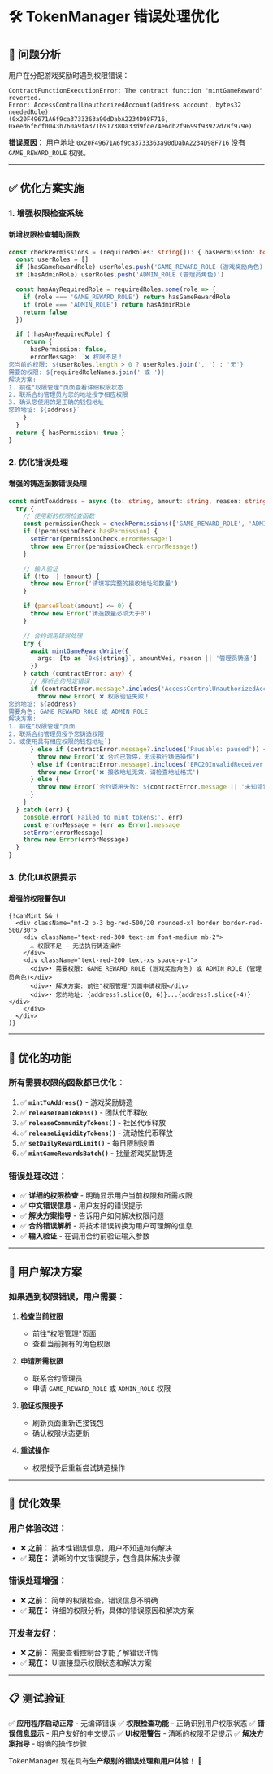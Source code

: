 # 🛠️ TokenManager 错误处理优化

## 🚨 **问题分析**

用户在分配游戏奖励时遇到权限错误：

```
ContractFunctionExecutionError: The contract function "mintGameReward" reverted.
Error: AccessControlUnauthorizedAccount(address account, bytes32 neededRole)
(0x20F49671A6f9ca3733363a90dDabA2234D98F716, 0xeed6f6cf0043b760a9fa371b917380a33d9fce74e6db2f9699f93922d78f979e)
```

**错误原因：** 用户地址 `0x20F49671A6f9ca3733363a90dDabA2234D98F716` 没有 `GAME_REWARD_ROLE` 权限。

---

## ✅ **优化方案实施**

### **1. 增强权限检查系统**

#### **新增权限检查辅助函数**
```typescript
const checkPermissions = (requiredRoles: string[]): { hasPermission: boolean; errorMessage?: string } => {
  const userRoles = []
  if (hasGameRewardRole) userRoles.push('GAME_REWARD_ROLE (游戏奖励角色)')
  if (hasAdminRole) userRoles.push('ADMIN_ROLE (管理员角色)')

  const hasAnyRequiredRole = requiredRoles.some(role => {
    if (role === 'GAME_REWARD_ROLE') return hasGameRewardRole
    if (role === 'ADMIN_ROLE') return hasAdminRole
    return false
  })

  if (!hasAnyRequiredRole) {
    return {
      hasPermission: false,
      errorMessage: `❌ 权限不足！
您当前的权限: ${userRoles.length > 0 ? userRoles.join(', ') : '无'}
需要的权限: ${requiredRoleNames.join(' 或 ')}
解决方案:
1. 前往"权限管理"页面查看详细权限状态
2. 联系合约管理员为您的地址授予相应权限
3. 确认您使用的是正确的钱包地址
您的地址: ${address}`
    }
  }
  return { hasPermission: true }
}
```

### **2. 优化错误处理**

#### **增强的铸造函数错误处理**
```typescript
const mintToAddress = async (to: string, amount: string, reason: string = '') => {
  try {
    // 使用新的权限检查函数
    const permissionCheck = checkPermissions(['GAME_REWARD_ROLE', 'ADMIN_ROLE'])
    if (!permissionCheck.hasPermission) {
      setError(permissionCheck.errorMessage!)
      throw new Error(permissionCheck.errorMessage!)
    }

    // 输入验证
    if (!to || !amount) {
      throw new Error('请填写完整的接收地址和数量')
    }

    if (parseFloat(amount) <= 0) {
      throw new Error('铸造数量必须大于0')
    }

    // 合约调用错误处理
    try {
      await mintGameRewardWrite({
        args: [to as `0x${string}`, amountWei, reason || '管理员铸造']
      })
    } catch (contractError: any) {
      // 解析合约特定错误
      if (contractError.message?.includes('AccessControlUnauthorizedAccount')) {
        throw new Error(`❌ 权限验证失败！
您的地址: ${address}
需要角色: GAME_REWARD_ROLE 或 ADMIN_ROLE
解决方案:
1. 前往"权限管理"页面
2. 联系合约管理员授予您铸造权限
3. 或使用具有相应权限的钱包地址`)
      } else if (contractError.message?.includes('Pausable: paused')) {
        throw new Error('❌ 合约已暂停，无法执行铸造操作')
      } else if (contractError.message?.includes('ERC20InvalidReceiver')) {
        throw new Error('❌ 接收地址无效，请检查地址格式')
      } else {
        throw new Error(`合约调用失败: ${contractError.message || '未知错误'}`)
      }
    }
  } catch (err) {
    console.error('Failed to mint tokens:', err)
    const errorMessage = (err as Error).message
    setError(errorMessage)
    throw new Error(errorMessage)
  }
}
```

### **3. 优化UI权限提示**

#### **增强的权限警告UI**
```tsx
{!canMint && (
  <div className="mt-2 p-3 bg-red-500/20 rounded-xl border border-red-500/30">
    <div className="text-red-300 text-sm font-medium mb-2">
      ⚠️ 权限不足 - 无法执行铸造操作
    </div>
    <div className="text-red-200 text-xs space-y-1">
      <div>• 需要权限: GAME_REWARD_ROLE (游戏奖励角色) 或 ADMIN_ROLE (管理员角色)</div>
      <div>• 解决方案: 前往"权限管理"页面申请权限</div>
      <div>• 您的地址: {address?.slice(0, 6)}...{address?.slice(-4)}</div>
    </div>
  </div>
)}
```

---

## 🔧 **优化的功能**

### **所有需要权限的函数都已优化：**

1. ✅ **`mintToAddress()`** - 游戏奖励铸造
2. ✅ **`releaseTeamTokens()`** - 团队代币释放
3. ✅ **`releaseCommunityTokens()`** - 社区代币释放
4. ✅ **`releaseLiquidityTokens()`** - 流动性代币释放
5. ✅ **`setDailyRewardLimit()`** - 每日限制设置
6. ✅ **`mintGameRewardsBatch()`** - 批量游戏奖励铸造

### **错误处理改进：**

- ✅ **详细的权限检查** - 明确显示用户当前权限和所需权限
- ✅ **中文错误信息** - 用户友好的错误提示
- ✅ **解决方案指导** - 告诉用户如何解决权限问题
- ✅ **合约错误解析** - 将技术错误转换为用户可理解的信息
- ✅ **输入验证** - 在调用合约前验证输入参数

---

## 🎯 **用户解决方案**

### **如果遇到权限错误，用户需要：**

1. **检查当前权限**
   - 前往"权限管理"页面
   - 查看当前拥有的角色权限

2. **申请所需权限**
   - 联系合约管理员
   - 申请 `GAME_REWARD_ROLE` 或 `ADMIN_ROLE` 权限

3. **验证权限授予**
   - 刷新页面重新连接钱包
   - 确认权限状态更新

4. **重试操作**
   - 权限授予后重新尝试铸造操作

---

## 🚀 **优化效果**

### **用户体验改进：**
- ❌ **之前：** 技术性错误信息，用户不知道如何解决
- ✅ **现在：** 清晰的中文错误提示，包含具体解决步骤

### **错误处理增强：**
- ❌ **之前：** 简单的权限检查，错误信息不明确
- ✅ **现在：** 详细的权限分析，具体的错误原因和解决方案

### **开发者友好：**
- ❌ **之前：** 需要查看控制台才能了解错误详情
- ✅ **现在：** UI直接显示权限状态和解决方案

---

## 📋 **测试验证**

✅ **应用程序启动正常** - 无编译错误
✅ **权限检查功能** - 正确识别用户权限状态
✅ **错误信息显示** - 用户友好的中文提示
✅ **UI权限警告** - 清晰的权限不足提示
✅ **解决方案指导** - 明确的操作步骤

TokenManager 现在具有**生产级别的错误处理和用户体验**！ 🎉
